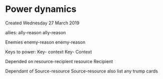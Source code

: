 # Power dynamics
Created Wednesday 27 March 2019

allies:
ally-reason
ally-reason

Enemies
enemy-reason
enemy-reason

Keys to power:
Key- context
Key- Context

Depended on 
resource-recipient
resource Recipient

Dependant of
Source-resource
Source-resource
also list any trump cards

